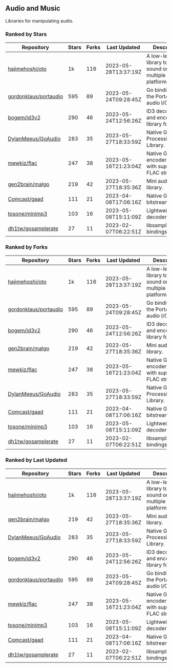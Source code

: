 ## Audio and Music

Libraries for manipulating audio.

### Ranked by Stars

| Repository | Stars | Forks | Last Updated | Description | 
|------------|-------|-------|--------------|-------------|
| [hajimehoshi/oto](https://github.com/hajimehoshi/oto) | 1k | 116 | 2023-05-28T13:37:19Z |  A low-level library to play sound on multiple platforms. |
| [gordonklaus/portaudio](https://github.com/gordonklaus/portaudio) | 595 | 89 | 2023-05-24T09:28:45Z |  Go bindings for the PortAudio audio I/O library. |
| [bogem/id3v2](https://github.com/bogem/id3v2) | 290 | 46 | 2023-05-24T12:56:26Z |  ID3 decoding and encoding library for Go. |
| [DylanMeeus/GoAudio](https://github.com/DylanMeeus/GoAudio) | 283 | 35 | 2023-05-27T18:33:59Z |  Native Go Audio Processing Library. |
| [mewkiz/flac](https://github.com/mewkiz/flac) | 247 | 38 | 2023-05-16T21:23:04Z |  Native Go FLAC encoder/decoder with support for FLAC streams. |
| [gen2brain/malgo](https://github.com/gen2brain/malgo) | 219 | 42 | 2023-05-27T18:35:36Z |  Mini audio library. |
| [Comcast/gaad](https://github.com/Comcast/gaad) | 111 | 21 | 2023-04-08T17:06:16Z |  Native Go AAC bitstream parser. |
| [tosone/minimp3](https://github.com/tosone/minimp3) | 103 | 16 | 2023-05-08T15:11:09Z |  Lightweight MP3 decoder library. |
| [dh1tw/gosamplerate](https://github.com/dh1tw/gosamplerate) | 27 | 11 | 2023-02-07T06:22:51Z |  libsamplerate bindings for go. |

### Ranked by Forks

| Repository | Stars | Forks | Last Updated | Description | 
|------------|-------|-------|--------------|-------------|
| [hajimehoshi/oto](https://github.com/hajimehoshi/oto) | 1k | 116 | 2023-05-28T13:37:19Z |  A low-level library to play sound on multiple platforms. |
| [gordonklaus/portaudio](https://github.com/gordonklaus/portaudio) | 595 | 89 | 2023-05-24T09:28:45Z |  Go bindings for the PortAudio audio I/O library. |
| [bogem/id3v2](https://github.com/bogem/id3v2) | 290 | 46 | 2023-05-24T12:56:26Z |  ID3 decoding and encoding library for Go. |
| [gen2brain/malgo](https://github.com/gen2brain/malgo) | 219 | 42 | 2023-05-27T18:35:36Z |  Mini audio library. |
| [mewkiz/flac](https://github.com/mewkiz/flac) | 247 | 38 | 2023-05-16T21:23:04Z |  Native Go FLAC encoder/decoder with support for FLAC streams. |
| [DylanMeeus/GoAudio](https://github.com/DylanMeeus/GoAudio) | 283 | 35 | 2023-05-27T18:33:59Z |  Native Go Audio Processing Library. |
| [Comcast/gaad](https://github.com/Comcast/gaad) | 111 | 21 | 2023-04-08T17:06:16Z |  Native Go AAC bitstream parser. |
| [tosone/minimp3](https://github.com/tosone/minimp3) | 103 | 16 | 2023-05-08T15:11:09Z |  Lightweight MP3 decoder library. |
| [dh1tw/gosamplerate](https://github.com/dh1tw/gosamplerate) | 27 | 11 | 2023-02-07T06:22:51Z |  libsamplerate bindings for go. |

### Ranked by Last Updated

| Repository | Stars | Forks | Last Updated | Description | 
|------------|-------|-------|--------------|-------------|
| [hajimehoshi/oto](https://github.com/hajimehoshi/oto) | 1k | 116 | 2023-05-28T13:37:19Z |  A low-level library to play sound on multiple platforms. |
| [gen2brain/malgo](https://github.com/gen2brain/malgo) | 219 | 42 | 2023-05-27T18:35:36Z |  Mini audio library. |
| [DylanMeeus/GoAudio](https://github.com/DylanMeeus/GoAudio) | 283 | 35 | 2023-05-27T18:33:59Z |  Native Go Audio Processing Library. |
| [bogem/id3v2](https://github.com/bogem/id3v2) | 290 | 46 | 2023-05-24T12:56:26Z |  ID3 decoding and encoding library for Go. |
| [gordonklaus/portaudio](https://github.com/gordonklaus/portaudio) | 595 | 89 | 2023-05-24T09:28:45Z |  Go bindings for the PortAudio audio I/O library. |
| [mewkiz/flac](https://github.com/mewkiz/flac) | 247 | 38 | 2023-05-16T21:23:04Z |  Native Go FLAC encoder/decoder with support for FLAC streams. |
| [tosone/minimp3](https://github.com/tosone/minimp3) | 103 | 16 | 2023-05-08T15:11:09Z |  Lightweight MP3 decoder library. |
| [Comcast/gaad](https://github.com/Comcast/gaad) | 111 | 21 | 2023-04-08T17:06:16Z |  Native Go AAC bitstream parser. |
| [dh1tw/gosamplerate](https://github.com/dh1tw/gosamplerate) | 27 | 11 | 2023-02-07T06:22:51Z |  libsamplerate bindings for go. |

